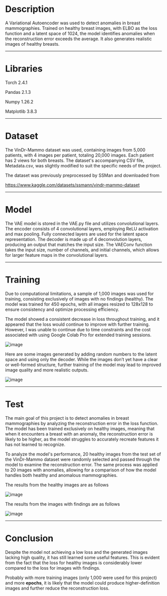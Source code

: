 # Description
A Variational Autoencoder was used to detect anomalies in breast mammographies. Trained on healthy breast images, with ELBO as the loss function and a latent space of 1024, the model identifies anomalies when the reconstruction error exceeds the average. It also generates realistic images of healthy breasts.

---------------------------------------------------------------------------------------------------------------------------------------------
# Libraries

Torch 2.4.1

Pandas 2.1.3

Numpy 1.26.2

Matplotlib 3.8.3


---------------------------------------------------------------------------------------------------------------------------------------------
# Dataset

The VinDr-Mammo dataset was used, containing images from 5,000 patients, with 4 images per patient, totaling 20,000 images. Each patient has 2 views for both breasts. The dataset's accompanying CSV file, Metadata.csv, was slightly modified to suit the specific needs of the project.

The dataset was previously preprocessed by SSMan and downloaded from

https://www.kaggle.com/datasets/ssmann/vindr-mammo-dataset

---------------------------------------------------------------------------------------------------------------------------------------------
# Model

The VAE model is stored in the VAE.py file and utilizes convolutional layers. The encoder consists of 4 convolutional layers, employing ReLU activation and max pooling. Fully connected layers are used for the latent space representation. The decoder is made up of 4 deconvolution layers, producing an output that matches the input size. The VAEConv function takes the input size, number of channels, and initial channels, which allows for larger feature maps in the convolutional layers.


---------------------------------------------------------------------------------------------------------------------------------------------
# Training 

Due to computational limitations, a sample of 1,000 images was used for training, consisting exclusively of images with no findings (healthy). The model was trained for 450 epochs, with all images resized to 128x128 to ensure consistency and optimize processing efficiency.

The model showed a consistent decrease in loss throughout training, and it appeared that the loss would continue to improve with further training. However, I was unable to continue due to time constraints and the cost associated with using Google Colab Pro for extended training sessions.

![image](https://github.com/user-attachments/assets/672a3d2a-5609-45d8-9f4b-bd287a1e1c0e)

Here are some images generated by adding random numbers to the latent space and using only the decoder. While the images don’t yet have a clear or well-formed structure, further training of the model may lead to improved image quality and more realistic outputs.

![image](https://github.com/user-attachments/assets/27a8ae55-d46d-4181-8eb6-07281fca56c3)

---------------------------------------------------------------------------------------------------------------------------------------------
# Test

The main goal of this project is to detect anomalies in breast mammographies by analyzing the reconstruction error in the loss function. The model has been trained exclusively on healthy images, meaning that when it encounters a breast with an anomaly, the reconstruction error is likely to be higher, as the model struggles to accurately recreate features it has not learned to recognize.

To analyze the model's performance, 20 healthy images from the test set of the VinDr-Mammo dataset were randomly selected and passed through the model to examine the reconstruction error. The same process was applied to 20 images with anomalies, allowing for a comparison of how the model handles both healthy and anomalous mammographies.

The results from the healthy images are as follows

![image](https://github.com/user-attachments/assets/e9218e20-09da-4fbc-9930-573cb48222c8)

The results from the images with findings are as follows

![image](https://github.com/user-attachments/assets/4a3e98fb-3ebd-4326-b6b3-08159edb6b73)

---------------------------------------------------------------------------------------------------------------------------------------------
# Conclusion

Despite the model not achieving a low loss and the generated images lacking high quality, it has still learned some useful features. This is evident from the fact that the loss for healthy images is considerably lower compared to the loss for images with findings. 

Probably with more training images (only 1,000 were used for this project) and more **epochs**, it is likely that the model could produce higher-definition images and further reduce the reconstruction loss.
